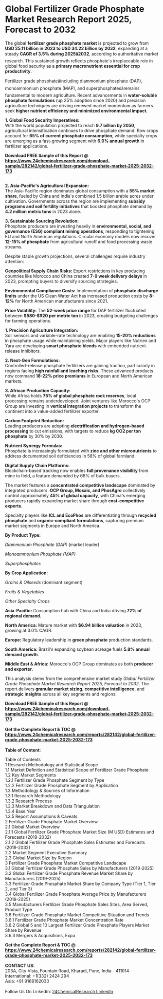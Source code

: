 <h1>Global Fertilizer Grade Phosphate Market Research Report 2025, Forecast to 2032</h1><p>The global <strong>fertilizer grade phosphate market</strong> is projected to grow from <strong>USD 25.11 billion in 2023 to USD 34.22 billion by 2032</strong>, expanding at a steady <strong>CAGR of 3.5% during 2025â2032</strong>, according to authoritative market research. This sustained growth reflects phosphate's irreplaceable role in global food security as a <strong>primary macronutrient essential for crop productivity</strong>.</p><p>Fertilizer grade phosphateâincluding diammonium phosphate (DAP), monoammonium phosphate (MAP), and superphosphatesâremains fundamental to modern agriculture. Recent advancements in <strong>water-soluble phosphate formulations</strong> (up 25% adoption since 2020) and precision agriculture techniques are driving renewed market momentum as farmers seek <strong>higher nutrient efficiency and minimized environmental impact</strong>.</p><p><strong>1. Global Food Security Imperatives:</strong><br>
With the world population projected to reach <strong>9.7 billion by 2050</strong>, agricultural intensification continues to drive phosphate demand. Row crops account for <strong>65% of current phosphate consumption</strong>, while specialty crops are emerging as a fast-growing segment with <strong>6.0% annual growth</strong> in fertilizer applications.</p><div><b>Download FREE Sample of this Report @ 
            <a href="https://www.24chemicalresearch.com/download-sample/282142/global-fertilizer-grade-phosphate-market-2025-2032-173">
            https://www.24chemicalresearch.com/download-sample/282142/global-fertilizer-grade-phosphate-market-2025-2032-173</a></b></div><br><p><strong>2. Asia-Pacific's Agricultural Expansion:</strong><br>
The Asia-Pacific region dominates global consumption with a <strong>55% market share</strong>, fueled by China and India's combined 1.5 billion arable acres under cultivation. Governments across the region are implementing <strong>subsidy programs and soil fertility initiatives</strong> that boosted phosphate demand by <strong>4.2 million metric tons</strong> in 2023 alone.</p><p><strong>3. Sustainable Sourcing Revolution:</strong><br>
Phosphate producers are investing heavily in <strong>environmental, social, and governance (ESG) compliant mining operations</strong>, responding to tightening EU and North American regulations. Circular economy models now recover <strong>12-15% of phosphate</strong> from agricultural runoff and food processing waste streams.</p><p>Despite stable growth projections, several challenges require industry attention:</p><p><strong>Geopolitical Supply Chain Risks:</strong> Export restrictions in key producing countries like Morocco and China created <strong>7-9 week delivery delays</strong> in 2023, prompting buyers to diversify sourcing strategies.</p><p><strong>Environmental Compliance Costs:</strong> Implementation of <strong>phosphate discharge limits</strong> under the US Clean Water Act has increased production costs by <strong>8-12%</strong> for North American manufacturers since 2021.</p><p><strong>Price Volatility:</strong> The <strong>52-week price range</strong> for DAP fertilizer fluctuated between <strong>$580-$920 per metric ton</strong> in 2023, creating budgeting challenges for farming operations.</p><p><strong>1. Precision Agriculture Integration:</strong><br>
Soil sensors and variable-rate technology are enabling <strong>15-20% reductions</strong> in phosphate usage while maintaining yields. Major players like Nutrien and Yara are developing <strong>smart phosphate blends</strong> with embedded nutrient-release inhibitors.</p><p><strong>2. Next-Gen Formulations:</strong><br>
Controlled-release phosphate fertilizers are gaining traction, particularly in regions facing <strong>high rainfall and leaching risks</strong>. These advanced products now command <strong>18-22% price premiums</strong> in European and North American markets.</p><p><strong>3. African Production Capacity:</strong><br>
While Africa holds <strong>75% of global phosphate rock reserves</strong>, local processing remains underdeveloped. Joint ventures like Morocco's OCP Group are investing in <strong>vertical integration projects</strong> to transform the continent into a value-added fertilizer exporter.</p><p><strong>Carbon Footprint Reduction:</strong><br>
	Leading producers are adopting <strong>electrification and hydrogen-based processing</strong> to cut emissions, with targets to reduce <strong>kg CO2 per ton phosphate</strong> by 30% by 2030.</p><p><strong>Nutrient Synergy Formulas:</strong><br>
	Phosphate is increasingly formulated with <strong>zinc and other micronutrients</strong> to address documented soil deficiencies in 58% of global farmland.</p><p><strong>Digital Supply Chain Platforms:</strong><br>
	Blockchain-based tracking now enables <strong>full provenance visibility</strong> from mine to field, a feature demanded by 68% of bulk buyers.</p><p>The market features a <strong>concentrated competitive landscape</strong> dominated by integrated producers. <strong>OCP Group, Mosaic, and PhosAgro</strong> collectively control approximately <strong>45% of global capacity</strong>, with China's emerging producers rapidly expanding market share through <strong>cost-competitive exports</strong>.</p><p>Specialty players like <strong>ICL and EcoPhos</strong> are differentiating through <strong>recycled phosphate</strong> and <strong>organic-compliant formulations</strong>, capturing premium market segments in Europe and North America.</p><p><strong>By Product Type:</strong></p><p><em>Diammonium Phosphate (DAP)</em> (market leader)</p><p><em>Monoammonium Phosphate (MAP)</em></p><p><em>Superphosphates</em></p><p><strong>By Crop Application:</strong></p><p><em>Grains &amp; Oilseeds</em> (dominant segment)</p><p><em>Fruits &amp; Vegetables</em></p><p><em>Other Specialty Crops</em></p><p><strong>Asia-Pacific:</strong> Consumption hub with China and India driving <strong>72% of regional demand</strong>.</p><p><strong>North America:</strong> Mature market with <strong>$6.94 billion valuation</strong> in 2023, growing at 3.0% CAGR.</p><p><strong>Europe:</strong> Regulatory leadership in <strong>green phosphate</strong> production standards.</p><p><strong>South America:</strong> Brazil's expanding soybean acreage fuels <strong>5.8% annual demand growth</strong>.</p><p><strong>Middle East &amp; Africa:</strong> Morocco's OCP Group dominates as both <strong>producer and exporter</strong>.</p><p>This analysis stems from the comprehensive market study <em>Global Fertilizer Grade Phosphate Market Research Report 2025, Forecast to 2032</em>. The report delivers <strong>granular market sizing</strong>, <strong>competitive intelligence</strong>, and <strong>strategic insights</strong> across all key segments and regions.</p><div><b>Download FREE Sample of this Report @ 
            <a href="https://www.24chemicalresearch.com/download-sample/282142/global-fertilizer-grade-phosphate-market-2025-2032-173">
            https://www.24chemicalresearch.com/download-sample/282142/global-fertilizer-grade-phosphate-market-2025-2032-173</a></b></div><br><div><b>Get the Complete Report & TOC @ 
            <a href="https://www.24chemicalresearch.com/reports/282142/global-fertilizer-grade-phosphate-market-2025-2032-173">
            https://www.24chemicalresearch.com/reports/282142/global-fertilizer-grade-phosphate-market-2025-2032-173</a></b></div><br>
            <b>Table of Content:</b><p>Table of Contents<br />
1 Research Methodology and Statistical Scope<br />
1.1 Market Definition and Statistical Scope of Fertilizer Grade Phosphate<br />
1.2 Key Market Segments<br />
1.2.1 Fertilizer Grade Phosphate Segment by Type<br />
1.2.2 Fertilizer Grade Phosphate Segment by Application<br />
1.3 Methodology & Sources of Information<br />
1.3.1 Research Methodology<br />
1.3.2 Research Process<br />
1.3.3 Market Breakdown and Data Triangulation<br />
1.3.4 Base Year<br />
1.3.5 Report Assumptions & Caveats<br />
2 Fertilizer Grade Phosphate Market Overview<br />
2.1 Global Market Overview<br />
2.1.1 Global Fertilizer Grade Phosphate Market Size (M USD) Estimates and Forecasts (2019-2032)<br />
2.1.2 Global Fertilizer Grade Phosphate Sales Estimates and Forecasts (2019-2032)<br />
2.2 Market Segment Executive Summary<br />
2.3 Global Market Size by Region<br />
3 Fertilizer Grade Phosphate Market Competitive Landscape<br />
3.1 Global Fertilizer Grade Phosphate Sales by Manufacturers (2019-2025)<br />
3.2 Global Fertilizer Grade Phosphate Revenue Market Share by Manufacturers (2019-2025)<br />
3.3 Fertilizer Grade Phosphate Market Share by Company Type (Tier 1, Tier 2, and Tier 3)<br />
3.4 Global Fertilizer Grade Phosphate Average Price by Manufacturers (2019-2025)<br />
3.5 Manufacturers Fertilizer Grade Phosphate Sales Sites, Area Served, Product Type<br />
3.6 Fertilizer Grade Phosphate Market Competitive Situation and Trends<br />
3.6.1 Fertilizer Grade Phosphate Market Concentration Rate<br />
3.6.2 Global 5 and 10 Largest Fertilizer Grade Phosphate Players Market Share by Revenue<br />
3.6.3 Mergers & Acquisitions, Expa</p><div><b>Get the Complete Report & TOC @ 
            <a href="https://www.24chemicalresearch.com/reports/282142/global-fertilizer-grade-phosphate-market-2025-2032-173">
            https://www.24chemicalresearch.com/reports/282142/global-fertilizer-grade-phosphate-market-2025-2032-173</a></b></div><br><b>CONTACT US:</b><br>
            203A, City Vista, Fountain Road, Kharadi, Pune, India - 411014<br>
            International: +1(332) 2424 294<br>
            Asia: +91 9169162030 <br><br>
            Follow Us On LinkedIn: <a href="https://www.linkedin.com/company/24chemicalresearch/">24ChemicalResearch LinkedIn</a>